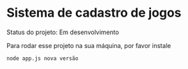 # Sistema de cadastro de jogos

Status do projeto: Em desenvolvimento

Para rodar esse projeto na sua máquina, por favor instale

```
node app.js nova versão
```
